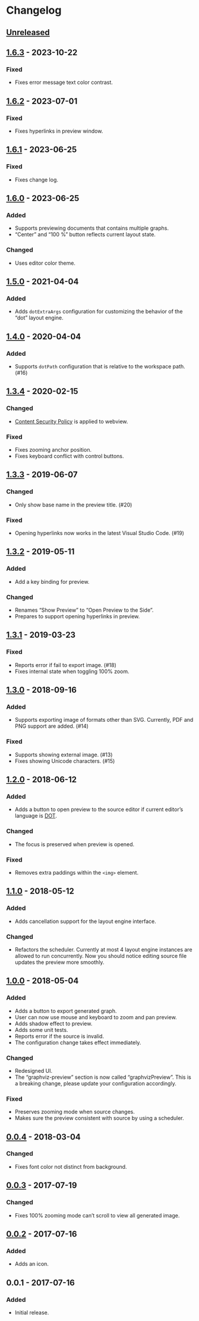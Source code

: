# Changelog

<!-- markdownlint-disable no-duplicate-header -->

## [Unreleased]

## [1.6.3] - 2023-10-22

### Fixed

- Fixes error message text color contrast.

## [1.6.2] - 2023-07-01

### Fixed

- Fixes hyperlinks in preview window.

## [1.6.1] - 2023-06-25

### Fixed

- Fixes change log.

## [1.6.0] - 2023-06-25

### Added

- Supports previewing documents that contains multiple graphs.
- “Center” and “100 %” button reflects current layout state.

### Changed

- Uses editor color theme.

## [1.5.0] - 2021-04-04

### Added

- Adds `dotExtraArgs` configuration for customizing the behavior of the “dot” layout engine.

## [1.4.0] - 2020-04-04

### Added

- Supports `dotPath` configuration that is relative to the workspace path. (#16)

## [1.3.4] - 2020-02-15

### Changed

- [Content Security Policy](https://en.wikipedia.org/wiki/Content_Security_Policy) is applied to webview.

### Fixed

- Fixes zooming anchor position.
- Fixes keyboard conflict with control buttons.

## [1.3.3] - 2019-06-07

### Changed

- Only show base name in the preview title. (#20)

### Fixed

- Opening hyperlinks now works in the latest Visual Studio Code. (#19)

## [1.3.2] - 2019-05-11

### Added

- Add a key binding for preview.

### Changed

- Renames “Show Preview” to “Open Preview to the Side”.
- Prepares to support opening hyperlinks in preview.

## [1.3.1] - 2019-03-23

### Fixed

- Reports error if fail to export image. (#18)
- Fixes internal state when toggling 100% zoom.

## [1.3.0] - 2018-09-16

### Added

- Supports exporting image of formats other than SVG. Currently, PDF and PNG support are added. (#14)

### Fixed

- Supports showing external image. (#13)
- Fixes showing Unicode characters. (#15)

## [1.2.0] - 2018-06-12

### Added

- Adds a button to open preview to the source editor if current editor’s language is
  [DOT](https://en.wikipedia.org/wiki/DOT_(graph_description_language)).

### Changed

- The focus is preserved when preview is opened.

### Fixed

- Removes extra paddings within the `<img>` element.

## [1.1.0] - 2018-05-12

### Added

- Adds cancellation support for the layout engine interface.

### Changed

- Refactors the scheduler. Currently at most 4 layout engine instances are allowed to run concurrently. Now you should
  notice editing source file updates the preview more smoothly.

## [1.0.0] - 2018-05-04

### Added

- Adds a button to export generated graph.
- User can now use mouse and keyboard to zoom and pan preview.
- Adds shadow effect to preview.
- Adds some unit tests.
- Reports error if the source is invalid.
- The configuration change takes effect immediately.

### Changed

- Redesigned UI.
- The “graphviz-preview” section is now called “graphvizPreview”. This is a breaking change, please update your
  configuration accordingly.

### Fixed

- Preserves zooming mode when source changes.
- Makes sure the preview consistent with source by using a scheduler.

## [0.0.4] - 2018-03-04

### Changed

- Fixes font color not distinct from background.

## [0.0.3] - 2017-07-19

### Changed

- Fixes 100% zooming mode can’t scroll to view all generated image.

## [0.0.2] - 2017-07-16

### Added

- Adds an icon.

## 0.0.1 - 2017-07-16

### Added

- Initial release.

[Unreleased]: https://github.com/EFanZh/Graphviz-Preview/compare/1.6.3...master
[1.6.3]: https://github.com/EFanZh/Graphviz-Preview/compare/1.6.2...1.6.3
[1.6.2]: https://github.com/EFanZh/Graphviz-Preview/compare/1.6.1...1.6.2
[1.6.1]: https://github.com/EFanZh/Graphviz-Preview/compare/1.6.0...1.6.1
[1.6.0]: https://github.com/EFanZh/Graphviz-Preview/compare/1.5.0...1.6.0
[1.5.0]: https://github.com/EFanZh/Graphviz-Preview/compare/1.4.0...1.5.0
[1.4.0]: https://github.com/EFanZh/Graphviz-Preview/compare/1.3.4...1.4.0
[1.3.4]: https://github.com/EFanZh/Graphviz-Preview/compare/1.3.3...1.3.4
[1.3.3]: https://github.com/EFanZh/Graphviz-Preview/compare/1.3.2...1.3.3
[1.3.2]: https://github.com/EFanZh/Graphviz-Preview/compare/1.3.1...1.3.2
[1.3.1]: https://github.com/EFanZh/Graphviz-Preview/compare/1.3.0...1.3.1
[1.3.0]: https://github.com/EFanZh/Graphviz-Preview/compare/1.2.0...1.3.0
[1.2.0]: https://github.com/EFanZh/Graphviz-Preview/compare/1.1.0...1.2.0
[1.1.0]: https://github.com/EFanZh/Graphviz-Preview/compare/1.0.0...1.1.0
[1.0.0]: https://github.com/EFanZh/Graphviz-Preview/compare/0.0.4...1.0.0
[0.0.4]: https://github.com/EFanZh/Graphviz-Preview/compare/0.0.3...0.0.4
[0.0.3]: https://github.com/EFanZh/Graphviz-Preview/compare/0.0.2...0.0.3
[0.0.2]: https://github.com/EFanZh/Graphviz-Preview/compare/0.0.1...0.0.2
